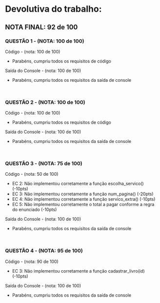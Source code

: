 # Devolutiva do trabalho:
## NOTA FINAL: 92 de 100

### QUESTÃO 1 - (NOTA: 100 de 100)

Código - (nota: 100 de 100)

- Parabéns, cumpriu todos os requisitos de código

Saída do Console - (nota: 100 de 100)

- Parabéns, cumpriu todos os requisitos da saída de console

<br>

### QUESTÃO 2 - (NOTA: 100 de 100)

Código - (nota: 100 de 100)

- Parabéns, cumpriu todos os requisitos de código

Saída do Console - (nota: 100 de 100)

- Parabéns, cumpriu todos os requisitos da saída de console

<br>

### QUESTÃO 3 - (NOTA: 75 de 100)

Código - (nota: 50 de 100)

- EC 2: Não implementou corretamente a função escolha_servico() (-10pts)
- EC 3: Não implementou corretamente a função num_pagina() (-20pts)
- EC 4: Não implementou corretamente a função servico_extra() (-10pts)
- EC 5: Não implementou corretamente o total a pagar conforme a regra do enunciado (-10pts)

Saída do Console - (nota: 100 de 100)

- Parabéns, cumpriu todos os requisitos da saída de console

<br>

### QUESTÃO 4 - (NOTA: 95 de 100)

Código - (nota: 90 de 100)

- EC 3: Não implementou corretamente a função cadastrar_livro(id) (-10pts)

Saída do Console - (nota: 100 de 100)

- Parabéns, cumpriu todos os requisitos da saída de console
